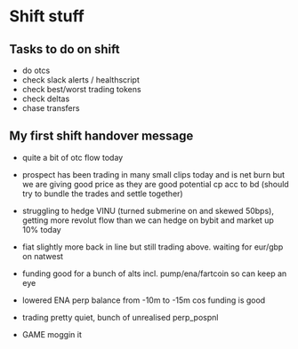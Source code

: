 # Shift stuff


## Tasks to do on shift
- do otcs
- check slack alerts / healthscript
- check best/worst trading tokens
- check deltas
- chase transfers




## My first shift handover message
- quite a bit of otc flow today
- prospect has been trading in many small clips today and is net burn but we are giving good price as they are good potential cp acc to bd (should try to bundle the trades and settle together)
- struggling to hedge VINU (turned submerine on and skewed 50bps), getting more revolut flow than we can hedge on bybit and market up 10% today
- fiat slightly more back in line but still trading above. waiting for eur/gbp on natwest
- funding good for a bunch of alts incl. pump/ena/fartcoin so can keep an eye
- lowered ENA perp balance from -10m to -15m cos funding is good


- trading pretty quiet, bunch of unrealised perp_pospnl
- GAME moggin it